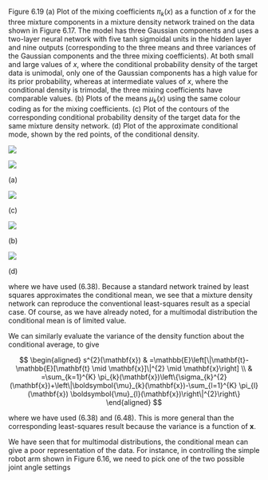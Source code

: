 Figure 6.19 (a) Plot of the mixing coefficients $\pi_{k}(x)$ as a function of $x$ for the three mixture components in a mixture density network trained on the data shown in Figure 6.17. The model has three Gaussian components and uses a two-layer neural network with five tanh sigmoidal units in the hidden layer and nine outputs (corresponding to the three means and three variances of the Gaussian components and the three mixing coefficients). At both small and large values of $x$, where the conditional probability density of the target data is unimodal, only one of the Gaussian components has a high value for its prior probability, whereas at intermediate values of $x$, where the conditional density is trimodal, the three mixing coefficients have comparable values. (b) Plots of the means $\mu_{k}(x)$ using the same colour coding as for the mixing coefficients. (c) Plot of the contours of the corresponding conditional probability density of the target data for the same mixture density network. (d) Plot of the approximate conditional mode, shown by the red points, of the conditional density.

![](https://cdn.mathpix.com/cropped/2024_05_26_6a9b15d90f257837d782g-1.jpg?height=1033&width=945&top_left_y=219&top_left_x=661)

![](https://cdn.mathpix.com/cropped/2024_05_26_6a9b15d90f257837d782g-1.jpg?height=425&width=415&top_left_y=234&top_left_x=679)

(a)

![](https://cdn.mathpix.com/cropped/2024_05_26_6a9b15d90f257837d782g-1.jpg?height=432&width=418&top_left_y=766&top_left_x=675)

(c)

![](https://cdn.mathpix.com/cropped/2024_05_26_6a9b15d90f257837d782g-1.jpg?height=427&width=418&top_left_y=231&top_left_x=1183)

(b)

![](https://cdn.mathpix.com/cropped/2024_05_26_6a9b15d90f257837d782g-1.jpg?height=432&width=418&top_left_y=761&top_left_x=1183)

(d)

where we have used (6.38). Because a standard network trained by least squares approximates the conditional mean, we see that a mixture density network can reproduce the conventional least-squares result as a special case. Of course, as we have already noted, for a multimodal distribution the conditional mean is of limited value.

We can similarly evaluate the variance of the density function about the conditional average, to give

$$
\begin{aligned}
s^{2}(\mathbf{x}) & =\mathbb{E}\left[\|\mathbf{t}-\mathbb{E}[\mathbf{t} \mid \mathbf{x}]\|^{2} \mid \mathbf{x}\right] \\
& =\sum_{k=1}^{K} \pi_{k}(\mathbf{x})\left\{\sigma_{k}^{2}(\mathbf{x})+\left\|\boldsymbol{\mu}_{k}(\mathbf{x})-\sum_{l=1}^{K} \pi_{l}(\mathbf{x}) \boldsymbol{\mu}_{l}(\mathbf{x})\right\|^{2}\right\}
\end{aligned}
$$

where we have used (6.38) and (6.48). This is more general than the corresponding least-squares result because the variance is a function of $\mathbf{x}$.

We have seen that for multimodal distributions, the conditional mean can give a poor representation of the data. For instance, in controlling the simple robot arm shown in Figure 6.16, we need to pick one of the two possible joint angle settings